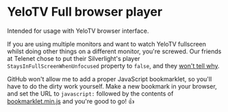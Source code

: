 # YeloTV Full browser player

Intended for usage with YeloTV browser interface.


If you are using multiple monitors and want to watch YeloTV fullscreen whilst doing other things on a different monitor, you're screwed. Our friends at Telenet chose  to put their Silverlight's player `StaysInFullScreenWhenUnfocused` property to `false`, and they
 [ won't tell why](https://twitter.com/tldnr/status/488061672473767937).

GitHub won't allow me to add a proper JavaScript bookmarklet, so you'll have to do the dirty work yourself. Make a new bookmark in your browser, and set the URL to `javascript:` followed by the contents of [bookmarklet.min.js](https://github.com/nickwaelkens/yelo-fullbrowser/blob/master/bookmarklet.min.js) and you're good to go! :+1:
